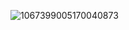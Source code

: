 
![1067399005170040873](https://user-images.githubusercontent.com/72436899/215814760-163cbe71-ce56-4da0-8a00-c3926792a1fe.gif)
